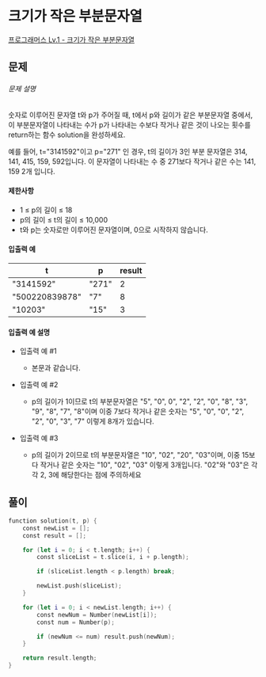 <!-- @format -->

# 크기가 작은 부분문자열

[프로그래머스 Lv.1 - 크기가 작은 부분문자열](https://school.programmers.co.kr/learn/courses/30/lessons/147355)

## 문제

###### 문제 설명

숫자로 이루어진 문자열 t와 p가 주어질 때, t에서 p와 길이가 같은 부분문자열 중에서, 이 부분문자열이 나타내는 수가 p가 나타내는 수보다 작거나 같은 것이 나오는 횟수를 return하는 함수 solution을 완성하세요.

예를 들어, t="3141592"이고 p="271" 인 경우, t의 길이가 3인 부분 문자열은 314, 141, 415, 159, 592입니다. 이 문자열이 나타내는 수 중 271보다 작거나 같은 수는 141, 159 2개 입니다.

#### 제한사항

- 1 ≤ p의 길이 ≤ 18
- p의 길이 ≤ t의 길이 ≤ 10,000
- t와 p는 숫자로만 이루어진 문자열이며, 0으로 시작하지 않습니다.

#### 입출력 예

| t              | p     | result |
| -------------- | ----- | ------ |
| "3141592"      | "271" | 2      |
| "500220839878" | "7"   | 8      |
| "10203"        | "15"  | 3      |

#### 입출력 예 설명

- 입출력 예 #1

  - 본문과 같습니다.

- 입출력 예 #2

  - p의 길이가 1이므로 t의 부분문자열은 "5", "0", 0", "2", "2", "0", "8", "3", "9", "8", "7", "8"이며 이중 7보다 작거나 같은 숫자는 "5", "0", "0", "2", "2", "0", "3", "7" 이렇게 8개가 있습니다.

- 입출력 예 #3

  - p의 길이가 2이므로 t의 부분문자열은 "10", "02", "20", "03"이며, 이중 15보다 작거나 같은 숫자는 "10", "02", "03" 이렇게 3개입니다. "02"와 "03"은 각각 2, 3에 해당한다는 점에 주의하세요

## 풀이

```swift
function solution(t, p) {
    const newList = [];
    const result = [];

    for (let i = 0; i < t.length; i++) {
        const sliceList = t.slice(i, i + p.length);

        if (sliceList.length < p.length) break;

        newList.push(sliceList);
    }

    for (let i = 0; i < newList.length; i++) {
        const newNum = Number(newList[i]);
        const num = Number(p);

        if (newNum <= num) result.push(newNum);
    }

    return result.length;
}
```
